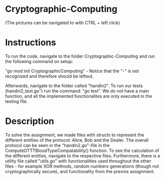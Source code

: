 # Cryptographic-Computing
(The pictures can be navigated to with CTRL + left click)

# Instructions #
To run the code, navigate to the folder Cryptographic-Computing and run the following command on setup:

"go mod init CryptographicComputing"
    - Notice that the "-" is not recognized and therefore should be leftout.

Afterwards, navigate to the folder called "handin2". To run our tests (handin2_test.go") run the command:
"go test". We do not have a main function, and all the implemented functionalites are only executed in the testing file. 


# Description #
To solve the assignment, we made files with structs to represent the different entities of the protocol: Alice, Bob and the Dealer. The overall protocol can be seen in the "handin2.go"-file in the ComputeOTTTBloodTypeCompatability() function. To see the calculation of the different entities, navigate to the respective files. Furthermore, there is a utility file called "utils.go" with functionalities used throughout the other files - for example XOR methods, random numbers generations (though not cryptographically secure), and functionality from the previos assignment.






